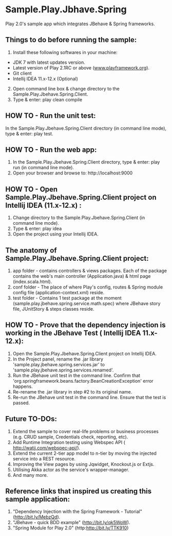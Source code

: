 Sample.Play.Jbhave.Spring
=========================

Play 2.0's sample app which integrates JBehave &amp; Spring frameworks.

Things to do before running the sample:
---------------------------------------
1. Install these following softwares in your machine:
  - JDK 7 with latest updates version.
  - Latest version of Play 2.1RC or above (www.playframework.org).
  - Git client
  - Intellij IDEA 11.x-12.x (Optional)
2. Open command line box & change directory to the Sample.Play.Jbehave.Spring.Client.
3. Type & enter: play clean compile

HOW TO - Run the unit test:
---------------------------
In the Sample.Play.Jbehave.Spring.Client directory (in command line mode), type & enter: play test.

HOW TO - Run the web app:
-------------------------
1. In the Sample.Play.Jbehave.Spring.Client directory, type & enter: play run (in command line mode). 
2. Open your browser and browse to: http://localhost:9000

HOW TO - Open Sample.Play.Jbehave.Spring.Client project on Intellij IDEA (11.x-12.x) :
--------------------------------------------------------------------------------------
1. Change directory to the Sample.Play.Jbehave.Spring.Client (in command line mode).  
2. Type & enter: play idea
3. Open the project using your Intellij IDEA.

The anatomy of Sample.Play.Jbehave.Spring.Client project:
---------------------------------------------------------
1. app folder - contains controllers & views packages. Each of the package contains the web's main controller (Application.java) & html page (index.scala.html).
2. conf folder - The place of where Play's config, routes & Spring module config file (application-context.xml) reside. 
3. test folder - Contains 1 test package at the moment (sample.play.jbehave.spring.service.math.spec) where JBehave story file, JUnitStory & steps classes reside.

HOW TO - Prove that the dependency injection is working in the JBehave Test ( Intellij IDEA 11.x-12.x):
-------------------------------------------------------------------------------------------------------
1. Open the Sample.Play.Jbehave.Spring.Client project on Intellij IDEA.
2. In the Project panel, rename the .jar library 'sample.play.jbehave.spring.services.jar' to 'sample.play.jbehave.spring.services.renamed'.
3. Run the JBehave unit test in the command line. Confirm that 'org.springframework.beans.factory.BeanCreationException' error happens.
4. Re-rename the .jar library in step #2 to its original name.
5. Re-run the JBehave unit test in the command line. Ensure that the test is passed.

Future TO-DOs:
--------------
1. Extend the sample to cover real-life problems or business processes (e.g. CRUD sample, Credentials check, reporting, etc).
2. Add Runtime Integration testing using Webspec API ( http://watij.com/webspec-api/).
3. Extend the current 2-tier app model to n-tier by moving the injected service into a REST resource.
4. Improving the View pages by using Jqwidget, Knockout.js or Extjs.
5. Utilising Akka actor as the service's wrapper-manager.
6. And many more.

Reference links that inspired us creating this sample application:
------------------------------------------------------------------
1. "Dependency Injection with the Spring Framework - Tutorial" (http://bit.ly/MebzQd).
2. "JBehave - quick BDD example" (http://bit.ly/qk5WpW).
3. "Spring Module for Play 2.0" (http:http://bit.ly/TTK910)
